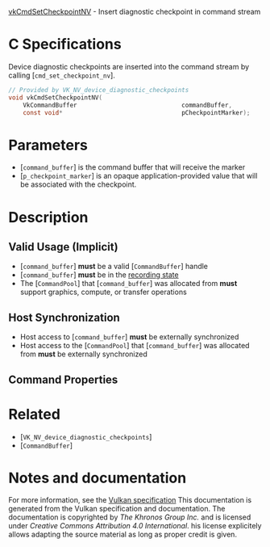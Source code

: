 [vkCmdSetCheckpointNV](https://www.khronos.org/registry/vulkan/specs/1.3-extensions/man/html/vkCmdSetCheckpointNV.html) - Insert diagnostic checkpoint in command stream

# C Specifications
Device diagnostic checkpoints are inserted into the command stream by
calling [`cmd_set_checkpoint_nv`].
```c
// Provided by VK_NV_device_diagnostic_checkpoints
void vkCmdSetCheckpointNV(
    VkCommandBuffer                             commandBuffer,
    const void*                                 pCheckpointMarker);
```

# Parameters
- [`command_buffer`] is the command buffer that will receive the marker
- [`p_checkpoint_marker`] is an opaque application-provided value that will be associated with the checkpoint.

# Description
## Valid Usage (Implicit)
-  [`command_buffer`] **must**  be a valid [`CommandBuffer`] handle
-  [`command_buffer`] **must**  be in the [recording state]()
-    The [`CommandPool`] that [`command_buffer`] was allocated from  **must**  support graphics, compute, or transfer operations

## Host Synchronization
- Host access to [`command_buffer`] **must**  be externally synchronized
- Host access to the [`CommandPool`] that [`command_buffer`] was allocated from  **must**  be externally synchronized

## Command Properties

# Related
- [`VK_NV_device_diagnostic_checkpoints`]
- [`CommandBuffer`]

# Notes and documentation
For more information, see the [Vulkan specification](https://www.khronos.org/registry/vulkan/specs/1.3-extensions/html/vkspec.html)
This documentation is generated from the Vulkan specification and documentation.
The documentation is copyrighted by *The Khronos Group Inc.* and is licensed under *Creative Commons Attribution 4.0 International*.
his license explicitely allows adapting the source material as long as proper credit is given.
        